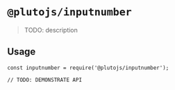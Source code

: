 # `@plutojs/inputnumber`

> TODO: description

## Usage

```
const inputnumber = require('@plutojs/inputnumber');

// TODO: DEMONSTRATE API
```
